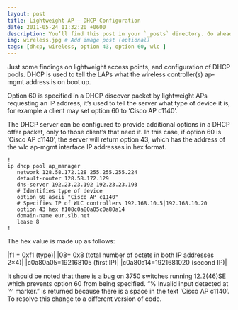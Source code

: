 ```yaml
---
layout: post
title: Lightweight AP – DHCP Configuration
date: 2011-05-24 11:32:20 +0600
description: You’ll find this post in your `_posts` directory. Go ahead and edit it and re-build the site to see your changes. # Add post description (optional)
img: wireless.jpg # Add image post (optional)
tags: [dhcp, wireless, option 43, option 60, wlc ]
---
```

Just some findings on lightweight access points, and configuration of DHCP pools.  DHCP is used to tell the LAPs what the wireless controller(s) ap-mgmt address is on boot up.

Option 60 is specified in  a DHCP discover packet by lightweight APs requesting an IP address, it’s used to tell the server what type of device it is, for example a client may set option 60 to ‘Cisco AP c1140’.

The DHCP server can be configured to provide additional options in a DHCP offer packet, only to those client’s that need it.  In this case, if option 60 is ‘Cisco AP c1140’, the server will return option 43, which has the address of the wlc ap-mgmt interface IP addresses in hex format.

```
!
ip dhcp pool ap_manager
   network 128.58.172.128 255.255.255.224
   default-router 128.58.172.129
   dns-server 192.23.23.192 192.23.23.193
   # Identifies type of device
   option 60 ascii "Cisco AP c1140"
   # Specifies IP of WLC controllers 192.168.10.5|192.168.10.20
   option 43 hex f108c0a80a05c0a80a14
   domain-name eur.slb.net
   lease 8
!
```

The hex value is made up as follows:

|f1 = 0xf1 (type)|
|08= 0x8 (total number of octets in both IP addresses 2×4)|
|c0a80a05=192168105 (first IP)|
|c0a80a14=1921681020 (second IP)|

It should be noted that there is a bug on 3750 switches running 12.2(46)SE which prevents option 60 from being specified. “% Invalid input detected at ‘^’ marker.”  is returned because there is a space in the text ‘Cisco AP c1140’.  To resolve this change to a different version of code.